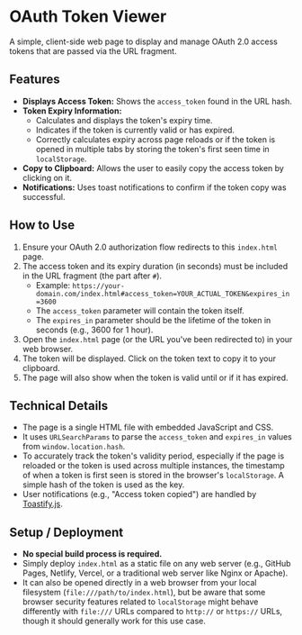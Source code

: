 # OAuth Token Viewer

A simple, client-side web page to display and manage OAuth 2.0 access tokens that are passed via the URL fragment.

## Features

*   **Displays Access Token:** Shows the `access_token` found in the URL hash.
*   **Token Expiry Information:**
    *   Calculates and displays the token's expiry time.
    *   Indicates if the token is currently valid or has expired.
    *   Correctly calculates expiry across page reloads or if the token is opened in multiple tabs by storing the token's first seen time in `localStorage`.
*   **Copy to Clipboard:** Allows the user to easily copy the access token by clicking on it.
*   **Notifications:** Uses toast notifications to confirm if the token copy was successful.

## How to Use

1.  Ensure your OAuth 2.0 authorization flow redirects to this `index.html` page.
2.  The access token and its expiry duration (in seconds) must be included in the URL fragment (the part after `#`).
    *   Example: `https://your-domain.com/index.html#access_token=YOUR_ACTUAL_TOKEN&expires_in=3600`
    *   The `access_token` parameter will contain the token itself.
    *   The `expires_in` parameter should be the lifetime of the token in seconds (e.g., 3600 for 1 hour).
3.  Open the `index.html` page (or the URL you've been redirected to) in your web browser.
4.  The token will be displayed. Click on the token text to copy it to your clipboard.
5.  The page will also show when the token is valid until or if it has expired.

## Technical Details

*   The page is a single HTML file with embedded JavaScript and CSS.
*   It uses `URLSearchParams` to parse the `access_token` and `expires_in` values from `window.location.hash`.
*   To accurately track the token's validity period, especially if the page is reloaded or the token is used across multiple instances, the timestamp of when a token is first seen is stored in the browser's `localStorage`. A simple hash of the token is used as the key.
*   User notifications (e.g., "Access token copied") are handled by [Toastify.js](https://github.com/apvarun/toastify-js).

## Setup / Deployment

*   **No special build process is required.**
*   Simply deploy `index.html` as a static file on any web server (e.g., GitHub Pages, Netlify, Vercel, or a traditional web server like Nginx or Apache).
*   It can also be opened directly in a web browser from your local filesystem (`file:///path/to/index.html`), but be aware that some browser security features related to `localStorage` might behave differently with `file:///` URLs compared to `http://` or `https://` URLs, though it should generally work for this use case.
